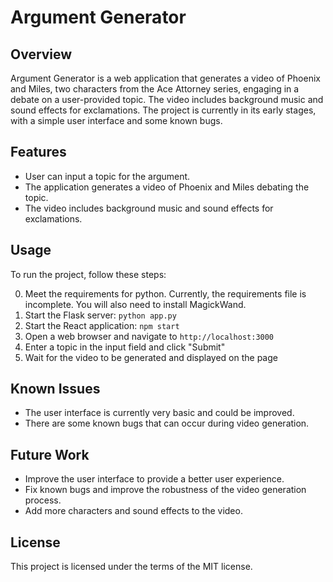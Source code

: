 # Argument Generator

## Overview
Argument Generator is a web application that generates a video of Phoenix and Miles, two characters from the Ace Attorney series, engaging in a debate on a user-provided topic. The video includes background music and sound effects for exclamations. The project is currently in its early stages, with a simple user interface and some known bugs.

## Features
- User can input a topic for the argument.
- The application generates a video of Phoenix and Miles debating the topic.
- The video includes background music and sound effects for exclamations.


## Usage
To run the project, follow these steps:

0. Meet the requirements for python. Currently, the requirements file is incomplete. You will also need to install MagickWand.
1. Start the Flask server: `python app.py`
2. Start the React application: `npm start`
3. Open a web browser and navigate to `http://localhost:3000`
4. Enter a topic in the input field and click "Submit"
5. Wait for the video to be generated and displayed on the page

## Known Issues
- The user interface is currently very basic and could be improved.
- There are some known bugs that can occur during video generation.

## Future Work
- Improve the user interface to provide a better user experience.
- Fix known bugs and improve the robustness of the video generation process.
- Add more characters and sound effects to the video.

## License
This project is licensed under the terms of the MIT license.